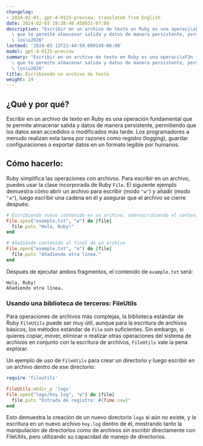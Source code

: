 ```yaml
---
changelog:
- 2024-02-03, gpt-4-0125-preview, translated from English
date: 2024-02-03 19:28:48.458931-07:00
description: "Escribir en un archivo de texto en Ruby es una operaci\xF3n fundamental\
  \ que te permite almacenar salida y datos de manera persistente, permitiendo que\
  \ los\u2026"
lastmod: '2024-03-13T22:44:59.609149-06:00'
model: gpt-4-0125-preview
summary: "Escribir en un archivo de texto en Ruby es una operaci\xF3n fundamental\
  \ que te permite almacenar salida y datos de manera persistente, permitiendo que\
  \ los\u2026"
title: Escribiendo un archivo de texto
weight: 24
---
```


## ¿Qué y por qué?
Escribir en un archivo de texto en Ruby es una operación fundamental que te permite almacenar salida y datos de manera persistente, permitiendo que los datos sean accedidos o modificados más tarde. Los programadores a menudo realizan esta tarea por razones como registro (logging), guardar configuraciones o exportar datos en un formato legible por humanos.

## Cómo hacerlo:
Ruby simplifica las operaciones con archivos. Para escribir en un archivo, puedes usar la clase incorporada de Ruby `File`. El siguiente ejemplo demuestra cómo abrir un archivo para escribir (modo `"w"`) y añadir (modo `"a"`), luego escribir una cadena en él y asegurar que el archivo se cierre después:

```ruby
# Escribiendo nuevo contenido en un archivo, sobrescribiendo el contenido existente
File.open("example.txt", "w") do |file|
  file.puts "Hola, Ruby!"
end

# Añadiendo contenido al final de un archivo
File.open("example.txt", "a") do |file|
  file.puts "Añadiendo otra línea."
end
```
Después de ejecutar ambos fragmentos, el contenido de `example.txt` será:
```
Hola, Ruby!
Añadiendo otra línea.
```

### Usando una biblioteca de terceros: FileUtils
Para operaciones de archivos más complejas, la biblioteca estándar de Ruby `FileUtils` puede ser muy útil, aunque para la escritura de archivos básicos, los métodos estándar de `File` son suficientes. Sin embargo, si quieres copiar, mover, eliminar o realizar otras operaciones del sistema de archivos en conjunto con la escritura de archivos, `FileUtils` vale la pena explorar.

Un ejemplo de uso de `FileUtils` para crear un directorio y luego escribir en un archivo dentro de ese directorio:
```ruby
require 'fileutils'

FileUtils.mkdir_p 'logs'
File.open("logs/hoy.log", "w") do |file|
  file.puts "Entrada de registro: #{Time.now}"
end
```

Esto demuestra la creación de un nuevo directorio `logs` si aún no existe, y la escritura en un nuevo archivo `hoy.log` dentro de él, mostrando tanto la manipulación de directorios como de archivos sin escribir directamente con FileUtils, pero utilizando su capacidad de manejo de directorios.
